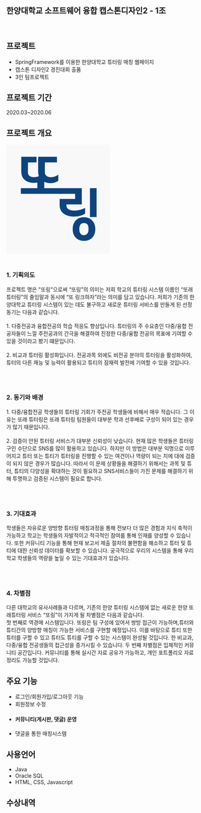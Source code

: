 <h2>한양대학교 소프트웨어 융합 캡스톤디자인2 - 1조</h2>
<br>

## 프로젝트
<ul>
  <li>SpringFramework를 이용한 한양대학교 튜터링 매칭 웹페이지</li>
  <li>캡스톤 디자인2 경진대회 출품</li>
  <li>3인 팀프로젝트</li>
</ul> 
 
## 프로젝트 기간
2020.03~2020.06

## 프로젝트 개요
<img src="./img/ddoring.PNG"><br>
&nbsp;<h3>1. 기획의도</h3>
<p>프로젝트 명은 "또링"으로써 “또링”의 의미는 저희 학교의 튜터링 시스템 이름인 “또래 튜터링”의 줄임말과 동시에 “또 링크하자”라는 의미를 담고 있습니다. 저희가 기존의 한양대학교 튜터링 시스템이 있는 데도 불구하고 새로운 튜터링 서비스를 만들게 된 선정동기는 다음과 같습니다.<br><br>
1. 다중전공과 융합전공의 학습 적응도 향상입니다. 튜터링의 주 수요층인 다중/융합 전공자들이 느낄 주전공과의 간극을 해결하여 진정한 다중/융합 전공의 목표에 기여할 수 있을 것이라고 봤기 떄문입니다.<br>
<br>
2. 비교과 튜터링 활성화입니다. 전공과목 외에도 비전공 분야의 튜터링을 활성화하여, 튜터의 다른 재능 및 능력이 활용되고 튜티의 잠재력 발전에 기여할 수 있을 것입니다. 
 </p><br>
 &nbsp;<h3>2. 동기와 배경</h3>
<p>1. 다중/융합전공 학생들의 튜터링 기회가 주전공 학생들에 비해서 매우 적습니다. 그 이유는 또래 튜터링은 또래 튜터링 팀원들이 대부분 학과 선후배로 구성이 되어 있는 경우가 많기 때문입니다.<br>
<br>  
2. 검증이 안된 튜터링 서비스가 대부분 신뢰성이 낮습니다. 현재 많은 학생들은 튜터링 구인 수단으로 SNS를 많이 활용하고 있습니다. 하지만 이 방법은 대부분 익명으로 이루어지고 튜터 또는 튜티가 튜터링을 진행할 수 있는 여건이나 역량이 되는 지에 대에 검증이 되지 않은 경우가 많습니다. 따라서 이 문제 상황들을 해결하기 위해서는 과목 및 튜터, 튜티의 다양성을 확대하는 것이 필요하고 SNS서비스들이 가진 문제를 해결하기 위해 투명하고 검증된 시스템이 필요로 합니다.</p><br>
&nbsp;<h3>3. 기대효과</h3>
<p>학생들은 자유로운 양방향 튜터링 매칭과정을 통해 전보다 더 많은 경험과 지식 축적이 가능하고 학교는 학생들의 자발적이고 적극적인 참여를 통해 인재를 양성할 수 있습니다.
또한 커뮤니티 기능을 통해 현재 보고서 제출 절차의 불편함을 해소하고 튜터 및 튜티에 대한 신뢰성 데이터를 확보할 수 있습니다. 
궁극적으로 우리의 시스템을 통해 우리 학교 학생들의 역량을 높일 수 있는 기대효과가 있습니다.</p> <br>
&nbsp;<h3>4. 차별점</h3>
<p>다른 대학교의 유사사례들과 다르며, 기존의 한양 튜터링 시스템에 없는 새로운 한양 또래튜터링 서비스 “또링”이 가지게 될 차별점은 다음과 같습니다. <br>첫 번째로 역경매 시스템입니다. 또링은 팀 구성에 있어서 쌍방 접근이 가능하며,튜터와 튜티간의 양방향 매칭이 가능한 서비스를 구현할 예정입니다. 이를 바탕으로 튜티 또한 튜터를 구할 수 있고 튜터도 튜티를 구할 수 있는 시스템이 완성될 것입니다. 한 비교과, 다중/융합 전공생들의 접근성을 증가시킬 수 있습니다. 두 번째 차별점은 입체적인 커뮤니티 공간입니다. 커뮤니티를 통해 실시간 자료 공유가 가능하고, 개인 포트폴리오 자료 정리도 가능할 것입니다.</p>

## 주요 기능
<ul>
  <li>로그인/회원가입/로그아웃 기능</li>
  <li>회원정보 수정</li>
  <li><h4>커뮤니티(게시판, 댓글) 운영</h4></li>
  <li>댓글을 통한 매칭시스템</li>
</ul>

## 사용언어
<ul>
  <li>Java</li>
  <li>Oracle SQL</li>
  <li>HTML, CSS, Javascript</li>
</ul>

## 수상내역


